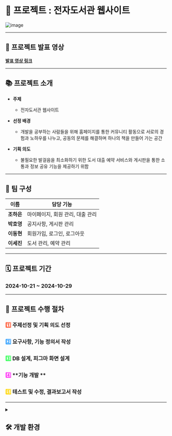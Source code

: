 # 📖 **프로젝트 : 전자도서관 웹사이트**

![image](https://github.com/user-attachments/assets/88de6e81-be21-4b89-b512-f8431c7484fd)


---

## 🎥 **프로젝트 발표 영상**  
[**발표 영상 링크**](https://youtu.be/VkmCQ2mdMZw)



---

## 📚 **프로젝트 소개**
- **주제**
    - 전자도서관 웹사이트
    
- **선정 배경**
    - 개발을 공부하는 사람들을 위해 홈페이지를 통한 커뮤니티 활동으로 서로의 경험과 노하우를 나누고, 공동의 문제를 해결하며 하나의 책을 만들어 가는 공간
    
- **기획 의도**
    - 불필요한 발걸음을 최소화하기 위한 도서 대출 예약 서비스와 게시판을 통한 소통과 정보 공유 기능을 제공하기 위함
---

## 👥 **팀 구성**
| **이름**   | **담당 기능**                       |
|-----------|----------------------------------|
| **조하은** | 마이페이지, 회원 관리, 대출 관리 |
| **박호영** | 공지사항, 게시판 관리 |
| **이동현** | 회원가입, 로그인, 로그아웃 |
| **이세진** | 도서 관리, 예약 관리 |

---

## 🗓️ **프로젝트 기간**
###  **2024-10-21 ~ 2024-10-29**

---
## 🚀 **프로젝트 수행 절차**
 ### <span style="color:#FF5733;">1️⃣</span> **주제선정 및 기획 의도 선정**  
 ### <span style="color:#33A1FF;">2️⃣</span> **요구사항, 기능 정의서 작성**  
 ### <span style="color:#33FF57;">3️⃣</span> **DB 설계, 피그마 화면 설계**  
 ### <span style="color:#FF33F6;">4️⃣</span> **기능 개발 **  
 ### <span style="color:#FFD700;">5️⃣</span> **테스트 및 수정, 결과보고서 작성**


---

<details>
<summary><h2>🛠️ <strong>개발 환경</strong></h2></summary>
  
  
  ### Java, JSP, JavaScript, HTML5, CSS3, MySQL


---

<details>
<summary><h2>📑 <strong>요구사항 정의서</strong></h2></summary>
  
   ![image](https://github.com/user-attachments/assets/495439ec-a54c-422c-95b3-b0a956b99cd6)

</details>


---

<details>
<summary><h2>🗒️ <strong>기능 정의서</strong></h2></summary>
  
  - 기능 정의서
 
    ![image](https://github.com/user-attachments/assets/1e109c67-eea7-48e2-9567-4f17d96349b2)
    ![image](https://github.com/user-attachments/assets/973df756-798e-459b-b553-3d6f6eb77899)


</details>

---

<details>
<summary><h2>⚙ <strong>프로젝트 구조</strong></h2></summary>
  
![image](https://github.com/user-attachments/assets/4df2531a-ae44-4600-a7cb-7f224a48ce25)
![image](https://github.com/user-attachments/assets/e92e64b1-b361-4ca9-a8c7-7453d657f627)



</details>

---

<details>
<summary><h2>🗂️ <strong>ERD</strong></h2></summary>
  
  ![image](https://github.com/user-attachments/assets/004f2b24-2b56-4361-9d88-ffe83ba7298b)



---

<details>
  <summary><h2>📃 <strong>테이블 정의서</strong></h2></summary>

  **users**  
  ![image](https://github.com/user-attachments/assets/082db524-28be-495e-8d41-0db0b9afa0da)
  
  **user_auth**  
  ![image](https://github.com/user-attachments/assets/ba694529-57ea-4dbb-9f72-b2a28b8342f9)

  **wish list**  
  ![image](https://github.com/user-attachments/assets/5cdc3bf0-09ce-4401-b242-86b208bec168)

  **rental list**  
  ![image](https://github.com/user-attachments/assets/6dbb6559-cb41-4fcb-971e-814754e9e208)

  **book**  
  ![image](https://github.com/user-attachments/assets/eb927411-2b15-41d9-8857-ec18a7a658e1)

  **book stock**  
  ![image](https://github.com/user-attachments/assets/1ef94fbc-4041-40e5-9f85-b05242f7d8e6)

  **hope book**  
  ![image](https://github.com/user-attachments/assets/6962a7dd-0886-433a-bd91-bed49d5792dd)

  **board**  
  ![image](https://github.com/user-attachments/assets/0603606f-d8ed-4e05-999e-10f70b9e7887)

  **comment**  
  ![image](https://github.com/user-attachments/assets/c68d09ea-1325-4973-b7bb-ce8f95d44a0a)

  **files**  
  ![image](https://github.com/user-attachments/assets/89fd1c94-7338-42f3-b22e-98603e40b1aa)

</details>                                                                                                                    

---

<details>
  <summary><h2>📃 <strong>화면 설계서</strong></h2></summary>

  ![image](https://github.com/user-attachments/assets/746ce722-63b4-45fc-b7d2-a20dfa57cb3e)
  ![image](https://github.com/user-attachments/assets/19e5c7a9-a81c-4adc-8dfc-16385f2acdd2)


</details>
---

<details>
<summary><h2>📊 <strong>간트 차트</strong></h2></summary>
  
  ![image](https://github.com/user-attachments/assets/81bb3cba-11ed-438d-af4d-9ce1ad572033)



</details>

---

&nbsp;

# ✨📊 **실제 화면**

<details>
    
    ![image](https://github.com/user-attachments/assets/e5ef1037-4e0a-42ed-ac8a-842dcd6645f5)
    ![image](https://github.com/user-attachments/assets/db75e2b9-8f6f-46e8-bf07-7bb0fbed6271)
    ![image](https://github.com/user-attachments/assets/bd077a8d-8ed0-421b-bba7-3cdad6fa105a)
    ![image](https://github.com/user-attachments/assets/7e356dc9-5053-4801-bcc8-ab2a78df7d48)
    ![image](https://github.com/user-attachments/assets/f61ab739-317c-4f0a-8c20-d3f578d1ea92)
    ![image](https://github.com/user-attachments/assets/2daa07ee-4855-4384-b586-13dde28b3200)
    ![image](https://github.com/user-attachments/assets/dd511ede-c083-4a84-9c63-eb463905ec8a)
    ![image](https://github.com/user-attachments/assets/fb74c3e5-d86a-44a9-8163-0622e13a07b6)
    ![image](https://github.com/user-attachments/assets/cf756960-e1fd-4d6a-b5ff-722c0b5e21f7)
    ![image](https://github.com/user-attachments/assets/4aecd390-dcaf-4d0b-b17a-3a508b62f931)
    ![image](https://github.com/user-attachments/assets/aa7f0aa3-4e68-4ded-ac5b-b624b651823e)
    ![image](https://github.com/user-attachments/assets/2176ace6-01c7-4411-8245-a51f19df4bc4)
    ![image](https://github.com/user-attachments/assets/63dfbf23-ca4d-4795-a73e-c0396b437bdf)
    ![image](https://github.com/user-attachments/assets/194c4100-94cd-4655-a325-cef185ae1afa)
    ![image](https://github.com/user-attachments/assets/f381f7cf-0ba0-4317-a2c8-b11a380b14d0)
    ![image](https://github.com/user-attachments/assets/9ccc74fe-e520-4dc0-b9a1-73e4f17b08dd)
    ![image](https://github.com/user-attachments/assets/35368de2-1526-41fc-9607-2f78f99811b6)
    ![image](https://github.com/user-attachments/assets/57f91d25-33fd-4792-83c9-389981d29fc7)
    ![image](https://github.com/user-attachments/assets/a8d8e315-5349-43da-9125-df69d101e562)
    ![image](https://github.com/user-attachments/assets/6f1c662c-d953-4605-a5c0-af40d824d18e)
    ![image](https://github.com/user-attachments/assets/82003687-345c-4437-9770-05b2b4b7ee74)


</details>


---


&nbsp;
# 🎯 **주요 기능**
## ✅ 회원가입 및 로그인/마이페이지
## ✅ 도서 예약/대출 시스템
## ✅ 게시판/댓글 기능

---



<details>
<summary><h3><strong>이세진</strong></h3></summary>
    
- **한계점**: 팀장의 역할에 대해 어려움이 있었습니다. 팀원들의 의견을 취합하고, 타협하고 설득해가며 프로젝트를 진행하였는데, 서로 너무 배려하다보니 팀장으로서 어떠한 부분에선 주도적으로 적극 추진하며 시간을 절약할 수 있었을텐데 그러지 못하여 그 점이 조금 어려웠던 것 같습니다.
- **보완점**: 위의 어려운 부분을 느껴 프로젝트를 진행하며 팀 간의 분위기를 풀어내어 더욱 소통을 활성화 시키는 방향으로 진행하였습니다. 모르는 부분이 있으면 팀원에게 물어보고, 팀원이 헤매는 것 같으면 먼저 다가가 문제를 같이 해결하기도 하였습니다. 그러하여 적극적으로 소통하게 되다보니, 프로젝트의 결정점에 대하여 시간이 점점 단축되었습니다.
- **소감**: 결제 API 를 처음 다루어보았는데, 직접 개발한 유저 데이터나 ticket(상품)에 대한 정보를 API 연동 시 담아 실행했던 것이 신기하여 기억에 남습니다. 포트원 API를 사용하였는데 처음 접하는 코드들이다 보니 어떤 코드를 담아야 하는지 생각하면서 직접 등록한 정보를 담는 방식이 재미있게 느껴졌습니다. 또한, 설계부터 시작하여 역할 분담, 개발, 테스트, 발표까지 프로젝트를 하면서 실력 향상과 실질적인 능력 향상을 많이 얻을 수 있어 뿌듯하고 보람찬 경험이었습니다.

</details>



---


  





